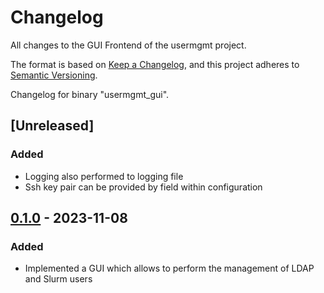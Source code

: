 # Changelog

All changes to the GUI Frontend of the usermgmt project.

The format is based on [Keep a Changelog](https://keepachangelog.com/en/1.0.0/),
and this project adheres to [Semantic Versioning](https://semver.org/spec/v2.0.0.html).

Changelog for binary "usermgmt_gui".

## [Unreleased]

### Added 

- Logging also performed to logging file
- Ssh key pair can be provided by field within configuration

## [0.1.0] - 2023-11-08

### Added 

- Implemented a GUI which allows to perform the management of LDAP and Slurm users

[0.1.0]: https://github.com/th-nuernberg/usermgmt/releases/tag/v0.6.0 
